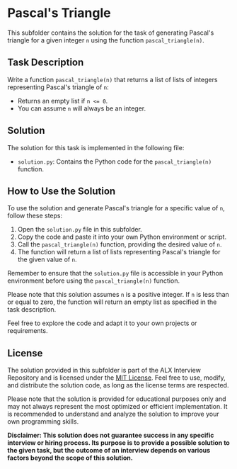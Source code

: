 # Pascal's Triangle

This subfolder contains the solution for the task of generating Pascal's triangle for a given integer `n` using the function `pascal_triangle(n)`.

## Task Description

Write a function `pascal_triangle(n)` that returns a list of lists of integers representing Pascal's triangle of `n`:

- Returns an empty list if `n <= 0`.
- You can assume `n` will always be an integer.

## Solution

The solution for this task is implemented in the following file:

- `solution.py`: Contains the Python code for the `pascal_triangle(n)` function.

## How to Use the Solution

To use the solution and generate Pascal's triangle for a specific value of `n`, follow these steps:

1. Open the `solution.py` file in this subfolder.
2. Copy the code and paste it into your own Python environment or script.
3. Call the `pascal_triangle(n)` function, providing the desired value of `n`.
4. The function will return a list of lists representing Pascal's triangle for the given value of `n`.

Remember to ensure that the `solution.py` file is accessible in your Python environment before using the `pascal_triangle(n)` function.

Please note that this solution assumes `n` is a positive integer. If `n` is less than or equal to zero, the function will return an empty list as specified in the task description.

Feel free to explore the code and adapt it to your own projects or requirements.

## License

The solution provided in this subfolder is part of the ALX Interview Repository and is licensed under the [MIT License](../LICENSE). Feel free to use, modify, and distribute the solution code, as long as the license terms are respected.

Please note that the solution is provided for educational purposes only and may not always represent the most optimized or efficient implementation. It is recommended to understand and analyze the solution to improve your own programming skills.

**Disclaimer: This solution does not guarantee success in any specific interview or hiring process. Its purpose is to provide a possible solution to the given task, but the outcome of an interview depends on various factors beyond the scope of this solution.**
